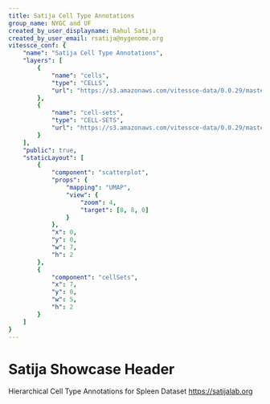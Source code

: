 ```yaml
---
title: Satija Cell Type Annotations
group_name: NYGC and UF
created_by_user_displayname: Rahul Satija
created_by_user_email: rsatija@nygenome.org
vitessce_conf: {
    "name": "Satija Cell Type Annotations",
    "layers": [
        {
            "name": "cells",
            "type": "CELLS",
            "url": "https://s3.amazonaws.com/vitessce-data/0.0.29/master_release/satija/7fd04d1aba61c35843dd2eb6a19d2545.cells.json"
        },
        {
            "name": "cell-sets",
            "type": "CELL-SETS",
            "url": "https://s3.amazonaws.com/vitessce-data/0.0.29/master_release/satija/7fd04d1aba61c35843dd2eb6a19d2545.cell-sets.json"
        }
    ],
    "public": true,
    "staticLayout": [
        {
            "component": "scatterplot",
            "props": {
                "mapping": "UMAP",
                "view": {
                    "zoom": 4,
                    "target": [8, 8, 0]
                }
            },
            "x": 0,
            "y": 0,
            "w": 7,
            "h": 2
        },
        {
            "component": "cellSets",
            "x": 7,
            "y": 0,
            "w": 5,
            "h": 2
        }
    ]
}
---
```

<!-- TODO: Get a real description. -->
# Satija Showcase Header
Hierarchical Cell Type Annotations for Spleen Dataset
https://satijalab.org